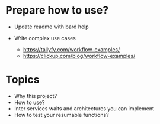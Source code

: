 # Prepare how to use?
* Update readme with bard help

* Write complex use cases
	* https://tallyfy.com/workflow-examples/
	* https://clickup.com/blog/workflow-examples/


# Topics
* Why this project?
* How to use?
* Inter services waits and architectures you can implement
* How to test your resumable functions?